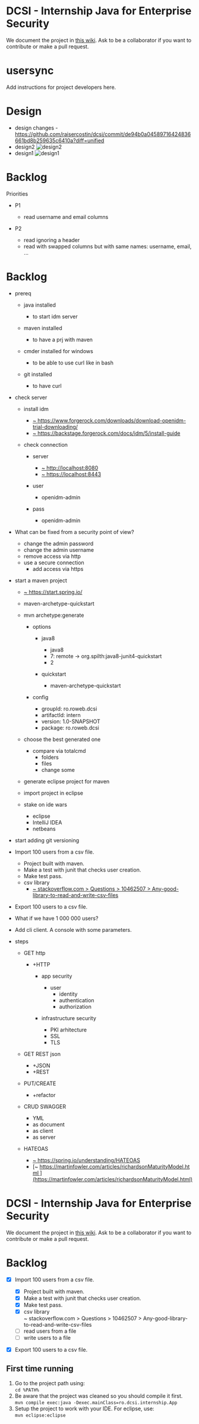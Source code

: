 # DCSI - Internship Java for Enterprise Security

We document the project in [this wiki](https://github.com/raisercostin/dcsi/wiki).
Ask to be a collaborator if you want to contribute or make a pull request.

#  usersync
Add instructions for project developers here.

# Design
- design changes - https://github.com/raisercostin/dcsi/commit/de94b0a04589716424836661bd8b259635c6410a?diff=unified
- design2 ![design2](https://github.com/raisercostin/dcsi/raw/de94b0a04589716424836661bd8b259635c6410a/all.png)
- design1 ![design1](https://github.com/raisercostin/dcsi/raw/22c2be6f032539e29764df3c6ca945048a613af8/all.png)

# Backlog
Priorities
- P1
  - read username and email columns

- P2
  - read ignoring a header
  - read with swapped columns but with same names: username, email, ...

# Backlog

- prereq 
    - java installed 
        - to start idm server 

    - maven installed 
        - to have a prj with maven 

    - cmder installed for windows 
        - to be able to use curl like in bash 

    - git installed 
        - to have curl 

- check server 
    - install idm 
        - [~ https://www.forgerock.com/downloads/download-openidm-trial-downloading/ ](https://www.forgerock.com/downloads/download-openidm-trial-downloading/)
        - [~ https://backstage.forgerock.com/docs/idm/5/install-guide ](https://backstage.forgerock.com/docs/idm/5/install-guide)

    - check connection 
        - server 
            - [~ http://localhost:8080 ](http://localhost:8080/)
            - [~ https://localhost:8443 ](https://localhost:8443/)

        - user 
            - openidm-admin 

        - pass 
            - openidm-admin 

- What can be fixed from a security point of view? 
    - change the admin password 
    - change the admin username 
    - remove access via http 
    - use a secure connection 
        - add access via https 

- start a maven project 
    - [~ https://start.spring.io/ ](https://start.spring.io/)
    - maven-archetype-quickstart 
    - mvn archetype:generate 
        - options 
            - java8 
                - java8 
                - 7: remote -&gt; org.spilth:java8-junit4-quickstart 
                - 2 

            - quickstart 
                - maven-archetype-quickstart 

        - config 
            - groupId: ro.roweb.dcsi 
            - artifactId: intern 
            - version: 1.0-SNAPSHOT 
            - package: ro.roweb.dcsi 

    - choose the best generated one 
        - compare via totalcmd 
            - folders 
            - files 
            - change some 

    - generate eclipse project for maven 
    - import project in eclipse 
    - stake on ide wars 
        - eclipse 
        - IntelliJ IDEA 
        - netbeans 

- start adding git versioning 
- Import 100 users from a csv file. 
    - Project built with maven. 
    - Make a test with junit that checks user creation. 
    - Make test pass. 
    - csv library 
        - [~ stackoverflow.com &gt; Questions &gt; 10462507 &gt; Any-good-library-to-read-and-write-csv-files ](http://stackoverflow.com/questions/10462507/any-good-library-to-read-and-write-csv-files)

- Export 100 users to a csv file. 
- What if we have 1 000 000 users? 
- Add cli client. A console with some parameters. 
- steps 
    - GET http 
        - +HTTP 
            - app security 
                - user 
                    - identity 
                    - authentication 
                    - authorization 

            - infrastructure security 
                - PKI arhitecture 
                - SSL 
                - TLS 

    - GET REST json 
        - +JSON 
        - +REST 

    - PUT/CREATE 
        - +refactor 

    - CRUD SWAGGER 
        - YML 
        - as document 
        - as client 
        - as server 

    - HATEOAS 
        - [~ https://spring.io/understanding/HATEOAS ](https://spring.io/understanding/HATEOAS)
        - [~ https://martinfowler.com/articles/richardsonMaturityModel.html ](https://martinfowler.com/articles/richardsonMaturityModel.html)
        
        
# DCSI - Internship Java for Enterprise Security

We document the project in [this wiki](https://github.com/raisercostin/dcsi/wiki).
Ask to be a collaborator if you want to contribute or make a pull request.

# Backlog

- [x] Import 100 users from a csv file.

    - [x] Project built with maven.
    - [x] Make a test with junit that checks user creation.
    - [x] Make test pass.
    - [x] csv library  
        ~ stackoverflow.com > Questions > 10462507 > Any-good-library-to-read-and-write-csv-files
    - [ ] read users from a file
	- [ ] write users to a file

- [x] Export 100 users to a csv file.
## First time running
1. Go to the project path using:  
`cd %PATH%`
2. Be aware that the project was cleaned so you should compile it first.  
`mvn compile exec:java -Dexec.mainClass=ro.dcsi.internship.App`
3. Setup the project to work with your IDE. For eclipse, use:  
`mvn eclipse:eclipse`
